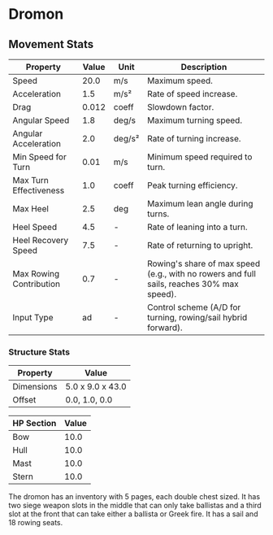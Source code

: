 # Dromon

## Movement Stats

| Property                  | Value | Unit    | Description |
|---------------------------|-------|---------|-------------|
| Speed                     | 20.0  | m/s     | Maximum speed. |
| Acceleration              | 1.5   | m/s²    | Rate of speed increase. |
| Drag                      | 0.012 | coeff   | Slowdown factor. |
| Angular Speed             | 1.8   | deg/s   | Maximum turning speed. |
| Angular Acceleration      | 2.0   | deg/s²  | Rate of turning increase. |
| Min Speed for Turn        | 0.01  | m/s     | Minimum speed required to turn. |
| Max Turn Effectiveness    | 1.0   | coeff   | Peak turning efficiency. |
| Max Heel                  | 2.5   | deg     | Maximum lean angle during turns. |
| Heel Speed                | 4.5   | -       | Rate of leaning into a turn. |
| Heel Recovery Speed       | 7.5   | -       | Rate of returning to upright. |
| Max Rowing Contribution   | 0.7   | -       | Rowing's share of max speed (e.g., with no rowers and full sails, reaches 30% max speed). |
| Input Type                | ad    | -       | Control scheme (A/D for turning, rowing/sail hybrid forward). |

### Structure Stats

| Property    | Value          |
|-------------|----------------|
| Dimensions  | 5.0 x 9.0 x 43.0 |
| Offset      | 0.0, 1.0, 0.0  |

| HP Section | Value |
|------------|-------|
| Bow        | 10.0  |
| Hull       | 10.0  |
| Mast       | 10.0  |
| Stern      | 10.0  |

The dromon has an inventory with 5 pages, each double chest sized. It has two siege weapon slots in the middle that can only take ballistas and a third slot at the front that can take either a ballista or Greek fire. It has a sail and 18 rowing seats.
